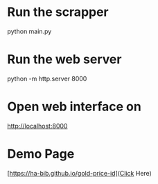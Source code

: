 # Run the scrapper
python main.py

# Run the web server
python -m http.server 8000

# Open web interface on
[http://localhost:8000](http://localhost:8000)

# Demo Page
[https://ha-bib.github.io/gold-price-id](Click Here)